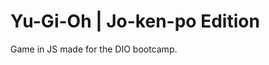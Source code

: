 # Yu-Gi-Oh | Jo-ken-po Edition

Game in JS made for the DIO bootcamp.

<!-- Jogo de jokenpo que criei para explicar conceitos de lógica de programação aplicados a jogos

conceitos abordados:

- Armazenamento e gerenciamento de estado manual
- Funções limpas
- Organização de código -->